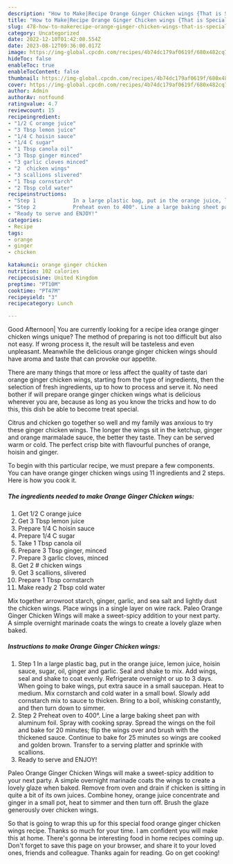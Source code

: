 ```yaml
---
description: "How to Make|Recipe Orange Ginger Chicken wings {That is Special"
title: "How to Make|Recipe Orange Ginger Chicken wings {That is Special"
slug: 478-how-to-makerecipe-orange-ginger-chicken-wings-that-is-special
category: Uncategorized
date: 2022-12-10T01:42:08.554Z
date: 2023-08-12T09:36:00.017Z
image: https://img-global.cpcdn.com/recipes/4b74dc179af0619f/680x482cq70/orange-ginger-chicken-wings-recipe-main-photo.jpg
hideToc: false
enableToc: true
enableTocContent: false
thumbnail: https://img-global.cpcdn.com/recipes/4b74dc179af0619f/680x482cq70/orange-ginger-chicken-wings-recipe-main-photo.jpg
cover: https://img-global.cpcdn.com/recipes/4b74dc179af0619f/680x482cq70/orange-ginger-chicken-wings-recipe-main-photo.jpg
author: Admin
authorAv: notfound
ratingvalue: 4.7
reviewcount: 15
recipeingredient:
- "1/2 C orange juice"
- "3 Tbsp lemon juice"
- "1/4 C hoisin sauce"
- "1/4 C sugar"
- "1 Tbsp canola oil"
- "3 Tbsp ginger minced"
- "3 garlic cloves minced"
- "2  chicken wings"
- "3 scallions slivered"
- "1 Tbsp cornstarch"
- "2 Tbsp cold water"
recipeinstructions:
- "Step 1            In a large plastic bag, put in the orange juice, lemon juice, hoisin sauce, sugar, oil, ginger and garlic. Seal and shake to mix. Add wings, seal and shake to coat evenly. Refrigerate overnight or up to 3 days. When going to bake wings, put extra sauce in a small saucepan. Heat to medium. Mix cornstarch and cold water in a small bowl. Slowly add cornstarch mix to sauce to thicken. Bring to a boil, whisking constantly, and then turn down to simmer."
- "Step 2            Preheat oven to 400°. Line a large baking sheet pan with aluminum foil. Spray with cooking spray. Spread the wings on the foil and bake for 20 minutes; flip the wings over and brush with the thickened sauce. Continue to bake for 25 minutes so wings are cooked and golden brown. Transfer to a serving platter and sprinkle with scallions."
- "Ready to serve and ENJOY!"
categories:
- Recipe
tags:
- orange
- ginger
- chicken

katakunci: orange ginger chicken 
nutrition: 102 calories
recipecuisine: United Kingdom
preptime: "PT10M"
cooktime: "PT47M"
recipeyield: "3"
recipecategory: Lunch

---
```



Good Afternoon| You are currently looking for a recipe idea orange ginger chicken wings unique? The method of preparing is not too difficult but also not easy. If wrong process it, the result will be tasteless and even unpleasant. Meanwhile the delicious orange ginger chicken wings should have aroma and taste that can provoke our appetite.






There are many things that more or less affect the quality of taste dari orange ginger chicken wings, starting from the type of ingredients, then the selection of fresh ingredients, up to how to process and serve it. No need bother if will prepare orange ginger chicken wings what is delicious wherever you are, because as long as you know the tricks and how to do this, this dish be able to become treat special.


Citrus and chicken go together so well and my family was anxious to try these ginger chicken wings. The longer the wings sit in the ketchup, ginger and orange marmalade sauce, the better they taste. They can be served warm or cold. The perfect crisp bite with flavourful punches of orange, hoisin and ginger.


To begin with this particular recipe, we must prepare a few components. You can have orange ginger chicken wings using 11 ingredients and 2 steps. Here is how you cook it.

<!--inarticleads1-->

##### The ingredients needed to make Orange Ginger Chicken wings:

1. Get 1/2 C orange juice
1. Get 3 Tbsp lemon juice
1. Prepare 1/4 C hoisin sauce
1. Prepare 1/4 C sugar
1. Take 1 Tbsp canola oil
1. Prepare 3 Tbsp ginger, minced
1. Prepare 3 garlic cloves, minced
1. Get 2 # chicken wings
1. Get 3 scallions, slivered
1. Prepare 1 Tbsp cornstarch
1. Make ready 2 Tbsp cold water


Mix together arrowroot starch, ginger, garlic, and sea salt and lightly dust the chicken wings. Place wings in a single layer on wire rack. Paleo Orange Ginger Chicken Wings will make a sweet-spicy addition to your next party. A simple overnight marinade coats the wings to create a lovely glaze when baked. 

<!--inarticleads2-->

##### Instructions to make Orange Ginger Chicken wings:

1. Step 1            In a large plastic bag, put in the orange juice, lemon juice, hoisin sauce, sugar, oil, ginger and garlic. Seal and shake to mix. Add wings, seal and shake to coat evenly. Refrigerate overnight or up to 3 days. When going to bake wings, put extra sauce in a small saucepan. Heat to medium. Mix cornstarch and cold water in a small bowl. Slowly add cornstarch mix to sauce to thicken. Bring to a boil, whisking constantly, and then turn down to simmer.
1. Step 2            Preheat oven to 400°. Line a large baking sheet pan with aluminum foil. Spray with cooking spray. Spread the wings on the foil and bake for 20 minutes; flip the wings over and brush with the thickened sauce. Continue to bake for 25 minutes so wings are cooked and golden brown. Transfer to a serving platter and sprinkle with scallions.
1. Ready to serve and ENJOY!

Paleo Orange Ginger Chicken Wings will make a sweet-spicy addition to your next party. A simple overnight marinade coats the wings to create a lovely glaze when baked. Remove from oven and drain if chicken is sitting in quite a bit of its own juices. Combine honey, orange juice concentrate and ginger in a small pot, heat to simmer and then turn off. Brush the glaze generously over chicken wings. 

So that is going to wrap this up for this special food orange ginger chicken wings recipe. Thanks so much for your time. I am confident you will make this at home. There's gonna be interesting food in home recipes coming up. Don't forget to save this page on your browser, and share it to your loved ones, friends and colleague. Thanks again for reading. Go on get cooking!
